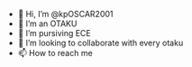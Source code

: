 - 👋 Hi, I’m @kpOSCAR2001
- 👀 I’m an OTAKU
- 🌱 I’m pursiving ECE
- 💞️ I’m looking to collaborate with every otaku
- 📫 How to reach me 

<!---
kpOSCAR2001/kpOSCAR2001 is a ✨ special ✨ repository because its `README.md` (this file) appears on your GitHub profile.
You can click the Preview link to take a look at your changes.
--->
